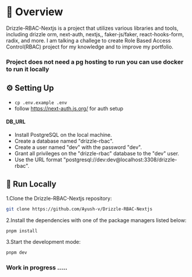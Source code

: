 # 📌 Overview

Drizzle-RBAC-Nextjs is a project that utilizes various libraries and tools, including drizzle orm, next-auth, nextjs,, faker-js/faker, react-hooks-form, radix, and more. I am talking a challege to create Role Based Access Control(RBAC) project for my knowledge and to improve my portfolio.

### Project does not need a pg hosting to run you can use docker to run it locally

## ⚙️ Setting Up

- `cp .env.example .env`
- follow https://next-auth.js.org/ for auth setup

#### DB_URL

- Install PostgreSQL on the local machine.
- Create a database named "drizzle-rbac".
- Create a user named "dev" with the password "dev".
- Grant all privileges on the "drizzle-rbac" database to the "dev" user.
- Use the URL format "postgresql://dev:dev@localhost:3308/drizzle-rbac".

## 🚀 Run Locally

1.Clone the Drizzle-RBAC-Nextjs repository:

```sh
git clone https://github.com/Ayush-v/Drizzle-RBAC-Nextjs
```

2.Install the dependencies with one of the package managers listed below:

```bash
pnpm install
```

3.Start the development mode:

```bash
pnpm dev
```

### Work in progress .....
